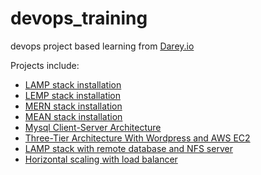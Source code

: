 # devops_training
devops project based learning from <a href="https://https://www.darey.io/">Darey.io</a>

Projects include:
<ul>
    <li><a href="https://github.com/earchibong/devops_training/blob/main/LAMP.md">LAMP stack installation</a></li>
    <li><a href="https://github.com/earchibong/devops_training/blob/main/LEMP.md">LEMP stack installation</a></li>
    <li><a href="https://github.com/earchibong/devops_training/blob/main/MERN.md">MERN stack installation</a></li>
    <li><a href="https://github.com/earchibong/devops_training/blob/main/MEAN.md">MEAN stack installation</a></li>
    <li><a href="https://github.com/earchibong/devops_training/blob/main/client_server_msql.md">Mysql Client-Server Architecture</a></li>
    <li><a href="https://github.com/earchibong/devops_training/blob/main/wordpress_web_solution.md">Three-Tier Architecture With Wordpress and AWS EC2</a></li>
    <li><a href="https://github.com/earchibong/devops_training/blob/main/tooling_website.md">LAMP stack with remote database and NFS server</a></li>
    <li><a href="https://github.com/earchibong/devops_training/blob/main/load_balancer.md">Horizontal scaling with load balancer</a></li>
</ul>

